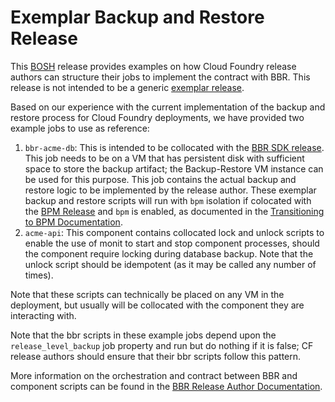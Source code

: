 # Exemplar Backup and Restore Release

This [BOSH](https://bosh.io/docs) release provides examples on how Cloud Foundry release authors can structure their jobs to implement the contract with BBR. This release is not intended to be a generic [exemplar release](https://github.com/cloudfoundry/exemplar-release).

Based on our experience with the current implementation of the backup and restore process for Cloud Foundry deployments, we have provided two example jobs to use as reference:

1. `bbr-acme-db`: This is intended to be collocated with the [BBR SDK release](https://github.com/pivotal-cf/backup-and-restore-sdk-release). This job needs to be on a VM that has persistent disk with sufficient space to store the backup artifact; the Backup-Restore VM instance can be used for this purpose. This job contains the actual backup and restore logic to be implemented by the release author. These exemplar backup and restore scripts will run with `bpm` isolation if colocated with the [BPM Release](https://github.com/cloudfoundry-incubator/bpm-release) and `bpm` is enabled, as documented in the [Transitioning to BPM Documentation](https://github.com/cloudfoundry-incubator/bpm-release/blob/master/docs/transitioning.md#updating-deployment-manifest).
1. `acme-api`: This component contains collocated lock and unlock scripts to enable the use of monit to start and stop component processes, should the component require locking during database backup. Note that the unlock script should be idempotent (as it may be called any number of times).

Note that these scripts can technically be placed on any VM in the deployment, but usually will be collocated with the component they are interacting with.

Note that the bbr scripts in these example jobs depend upon the `release_level_backup` job property and run but do nothing if it is false; CF release authors should ensure that their bbr scripts follow this pattern.

More information on the orchestration and contract between BBR and component scripts can be found in the [BBR Release Author Documentation](https://docs.pivotal.io/bbr/bbr-devguide.html).
